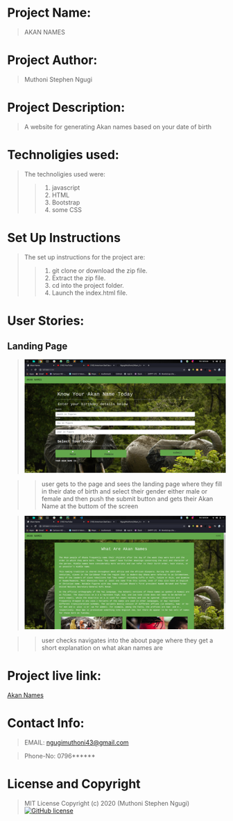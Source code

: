 # Project Name:
>AKAN NAMES

# Project Author:
>Muthoni Stephen Ngugi

# Project Description:

>A website for generating Akan names based on your date of birth

# Technoligies used:
>The technoligies used were:
>>1. javascript
>>2. HTML
>>3. Bootstrap
>>4. some CSS

# Set Up Instructions
>The set up instructions for the project are:
>>1. git clone or download the zip file.
>>2. Extract the zip file.
>>3. cd into the project folder.
>>4. Launch the index.html file.

# User Stories:
## Landing Page
><img src="images/landing.png" alt="landing page">

>>user gets to the page and sees the landing page where they fill in their date of birth and select their gender either male or female and then push the submit button and gets their Akan Name at the buttom of the screen

><img src="images/about.png" alt="about page">

>>user checks navigates into the about page where they get a short explanation on what akan names are
# Project live link:
[Akan Names](https://ngugimuthoni.github.io/Akan_Name_generator/)
# Contact Info:

>EMAIL: ngugimuthoni43@gmail.com

>Phone-No: 0796******

# License and Copyright
>MIT License Copyright (c) 2020 (Muthoni Stephen Ngugi)
>[![GitHub license](https://img.shields.io/github/license/Naereen/StrapDown.js.svg)](https://github.com/Naereen/StrapDown.js/blob/master/LICENSE)